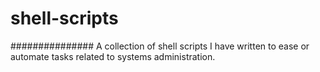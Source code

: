 # shell-scripts
###############
A collection of shell scripts I have written to ease or automate tasks related to systems administration. 
